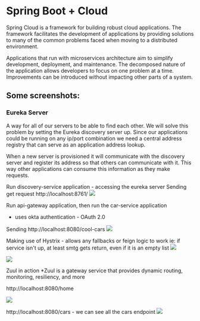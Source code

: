 ﻿# Spring Boot + Cloud
Spring Cloud is a framework for building robust cloud applications. The framework facilitates the development of applications by providing solutions to many of the common problems faced when moving to a distributed environment.

Applications that run with microservices architecture aim to simplify development, deployment, and maintenance. The decomposed nature of the application allows developers to focus on one problem at a time. Improvements can be introduced without impacting other parts of a system.

## Some screenshots:
### Eureka Server
A way for all of our servers to be able to find each other. We will solve this problem by setting the Eureka discovery server up. Since our applications could be running on any ip/port combination we need a central address registry that can serve as an application address lookup.

When a new server is provisioned it will communicate with the discovery server and register its address so that others can communicate with it. This way other applications can consume this information as they make requests.

Run discovery-service application - accessing the eureka server
Sending get request http://localhost:8761/
![](https://devtraining2.blob.core.windows.net/devtraining2-images/2020/04/01/faec275.png)


Run api-gateway application, then run the car-service application
* uses okta authentication - OAuth 2.0

Sending http://localhost:8080/cool-cars
![](https://devtraining2.blob.core.windows.net/devtraining2-images/2020/04/01/def94a9b.png)

Making use of Hystrix - allows any fallbacks or feign logic to work
ie: if service isn't up, at least smtg gets return, even if it is an empty list
![](https://devtraining2.blob.core.windows.net/devtraining2-images/2020/04/01/df179688.png)

![](https://devtraining2.blob.core.windows.net/devtraining2-images/2020/04/01/1b278cea.png)


Zuul in action
*Zuul is a gateway service that provides dynamic routing, monitoring, resiliency, and more

http://localhost:8080/home

![](https://devtraining2.blob.core.windows.net/devtraining2-images/2020/04/01/758fae74.png)

http://localhost:8080/cars - we can see all the cars endpoint
![](https://devtraining2.blob.core.windows.net/devtraining2-images/2020/04/01/e364be7a.png)